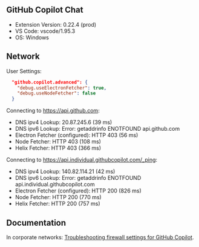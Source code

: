 ## GitHub Copilot Chat

- Extension Version: 0.22.4 (prod)
- VS Code: vscode/1.95.3
- OS: Windows

## Network

User Settings:
```json
  "github.copilot.advanced": {
    "debug.useElectronFetcher": true,
    "debug.useNodeFetcher": false
  }
```

Connecting to https://api.github.com:
- DNS ipv4 Lookup: 20.87.245.6 (39 ms)
- DNS ipv6 Lookup: Error: getaddrinfo ENOTFOUND api.github.com
- Electron Fetcher (configured): HTTP 403 (56 ms)
- Node Fetcher: HTTP 403 (108 ms)
- Helix Fetcher: HTTP 403 (366 ms)

Connecting to https://api.individual.githubcopilot.com/_ping:
- DNS ipv4 Lookup: 140.82.114.21 (42 ms)
- DNS ipv6 Lookup: Error: getaddrinfo ENOTFOUND api.individual.githubcopilot.com
- Electron Fetcher (configured): HTTP 200 (826 ms)
- Node Fetcher: HTTP 200 (770 ms)
- Helix Fetcher: HTTP 200 (757 ms)

## Documentation

In corporate networks: [Troubleshooting firewall settings for GitHub Copilot](https://docs.github.com/en/copilot/troubleshooting-github-copilot/troubleshooting-firewall-settings-for-github-copilot).